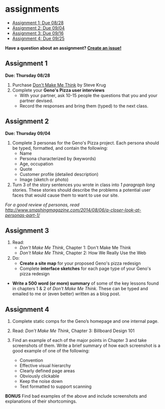 assignments
===========

- [Assignment 1: Due 08/28](#assignment-1)
- [Assignment 2: Due 09/04](#assignment-2)
- [Assignment 3: Due 09/16](#assignment-3)
- [Assignment 4: Due 09/25](#assignment-4)

**Have a question about an assignment? [Create an issue!](https://github.com/advanced-web-design/assignments/issues)**

## Assignment 1

**Due: Thursday 08/28** 

1. Purchase [Don't Make Me Think](http://www.amazon.com/gp/product/0321965515/) by Steve Krug
2. Complete your **Geno's Pizza user interviews**
	- With your partner, ask 10-15 people the questions that you and your partner devised.
	- Record the responses and bring them (typed) to the next class.

## Assignment 2

**Due: Thursday 09/04**

1. Complete 3 personas for the Geno's Pizza project. Each persona should be typed, formatted, and contain the following:
	- Name
	- Persona characterized by (keywords)
	- Age, occupation
	- Quote
	- Customer profile (detailed description)
	- Image (sketch or photo)
2. Turn 3 of the story sentences you wrote in class into *1 paragraph long* stories. These stories should describe the problems a potential user faces that would cause them to want to use our site.

*For a good review of personas, read http://www.smashingmagazine.com/2014/08/06/a-closer-look-at-personas-part-1/*

## Assignment 3

1. Read:
	- *Don't Make Me Think*, Chapter 1: Don't Make Me Think
	- *Don't Make Me Think*, Chapter 2: How We Really Use the Web
2. Do:
	- **Create a site map** for your proposed Geno's pizza redesign
	- Complete **interface sketches** for each page type of your Geno's pizza redesign
- **Write a 500 word (or more) summary** of some of the key lessons found in chapters 1 & 2 of *Don't Make Me Think.* These can be typed and emailed to me or (even better) written as a blog post.

## Assignment 4

1. Complete static comps for the Geno’s homepage and one internal page.
2. Read: *Don’t Make Me Think*, Chapter 3: Billboard Design 101
3. Find an example of each of the major points in Chapter 3 and take screenshots of them. Write a brief summary of how each screenshot is a good example of one of the following:
			
	- Convention
	- Effective visual hierarchy
	- Clearly defined page areas
	- Obviously clickable
	- Keep the noise down
	- Text formatted to support scanning
	
**BONUS** Find bad examples of the above and include screenshots and explanations of their shortcomings.   

 
